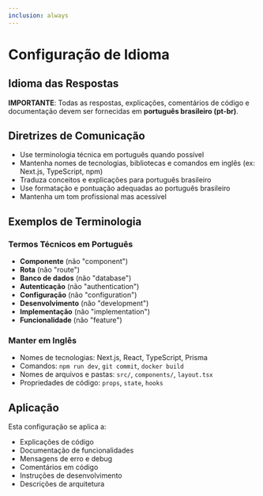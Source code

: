 ```yaml
---
inclusion: always
---
```


# Configuração de Idioma

## Idioma das Respostas

**IMPORTANTE**: Todas as respostas, explicações, comentários de código e documentação devem ser fornecidas em **português brasileiro (pt-br)**.

## Diretrizes de Comunicação

- Use terminologia técnica em português quando possível
- Mantenha nomes de tecnologias, bibliotecas e comandos em inglês (ex: Next.js, TypeScript, npm)
- Traduza conceitos e explicações para português brasileiro
- Use formatação e pontuação adequadas ao português brasileiro
- Mantenha um tom profissional mas acessível

## Exemplos de Terminologia

### Termos Técnicos em Português
- **Componente** (não "component")
- **Rota** (não "route") 
- **Banco de dados** (não "database")
- **Autenticação** (não "authentication")
- **Configuração** (não "configuration")
- **Desenvolvimento** (não "development")
- **Implementação** (não "implementation")
- **Funcionalidade** (não "feature")

### Manter em Inglês
- Nomes de tecnologias: Next.js, React, TypeScript, Prisma
- Comandos: `npm run dev`, `git commit`, `docker build`
- Nomes de arquivos e pastas: `src/`, `components/`, `layout.tsx`
- Propriedades de código: `props`, `state`, `hooks`

## Aplicação

Esta configuração se aplica a:
- Explicações de código
- Documentação de funcionalidades
- Mensagens de erro e debug
- Comentários em código
- Instruções de desenvolvimento
- Descrições de arquitetura